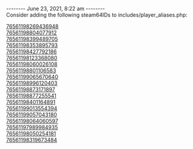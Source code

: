 
-------- June 23, 2021, 8:22 am --------  
Consider adding the following steam64IDs to includes/player_aliases.php:  

[76561198269436948](https://steamcommunity.com/profiles/76561198269436948)  
[76561198804077912](https://steamcommunity.com/profiles/76561198804077912)  
[76561198399489705](https://steamcommunity.com/profiles/76561198399489705)  
[76561198353895793](https://steamcommunity.com/profiles/76561198353895793)  
[76561198427792186](https://steamcommunity.com/profiles/76561198427792186)  
[76561198123368080](https://steamcommunity.com/profiles/76561198123368080)  
[76561198060026108](https://steamcommunity.com/profiles/76561198060026108)  
[76561198801106583](https://steamcommunity.com/profiles/76561198801106583)  
[76561199065670640](https://steamcommunity.com/profiles/76561199065670640)  
[76561198996120403](https://steamcommunity.com/profiles/76561198996120403)  
[76561198873171897](https://steamcommunity.com/profiles/76561198873171897)  
[76561198877255541](https://steamcommunity.com/profiles/76561198877255541)  
[76561198401164891](https://steamcommunity.com/profiles/76561198401164891)  
[76561199013554394](https://steamcommunity.com/profiles/76561199013554394)  
[76561199057043180](https://steamcommunity.com/profiles/76561199057043180)  
[76561198064060597](https://steamcommunity.com/profiles/76561198064060597)  
[76561197989984935](https://steamcommunity.com/profiles/76561197989984935)  
[76561198050254181](https://steamcommunity.com/profiles/76561198050254181)  
[76561198319673484](https://steamcommunity.com/profiles/76561198319673484)  